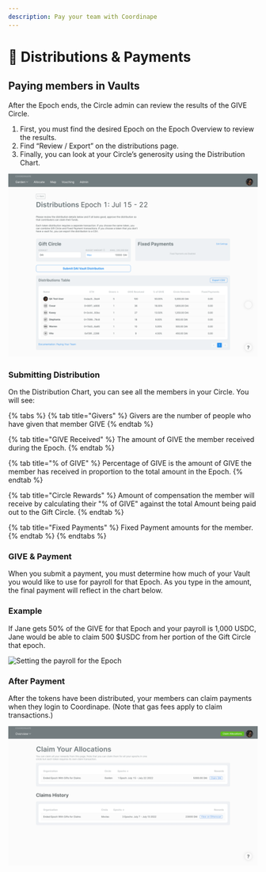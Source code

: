 ```yaml
---
description: Pay your team with Coordinape
---
```


# 🤑 Distributions & Payments

## Paying members in Vaults

After the Epoch ends, the Circle admin can review the results of the GIVE Circle.&#x20;

1. First, you must find the desired Epoch on the Epoch Overview to review the results.&#x20;
2. Find “Review / Export” on the distributions page.&#x20;
3. Finally, you can look at your Circle’s generosity using the Distribution Chart.

![](<../../../../.gitbook/assets/image (38).png>)

### Submitting Distribution

On the Distribution Chart, you can see all the members in your Circle. You will see:

{% tabs %}
{% tab title="Givers" %}
Givers are the number of people who have given that member GIVE
{% endtab %}

{% tab title="GIVE Received" %}
The amount of GIVE the member received during the Epoch.
{% endtab %}

{% tab title="% of GIVE" %}
Percentage of GIVE is the amount of GIVE the member has received in proportion to the total amount in the Epoch.
{% endtab %}

{% tab title="Circle Rewards" %}
Amount of compensation the member will receive by calculating their "% of GIVE" against the total Amount being paid out to the Gift Circle.
{% endtab %}

{% tab title="Fixed Payments" %}
Fixed Payment amounts for the member.
{% endtab %}
{% endtabs %}

### GIVE & Payment&#x20;

When you submit a payment, you must determine how much of your Vault you would like to use for payroll for that Epoch. As you type in the amount, the final payment will reflect in the chart below.

### Example

If Jane gets 50% of the GIVE for that Epoch and your payroll is 1,000 USDC, Jane would be able to claim 500 $USDC from her portion of the Gift Circle that epoch.

![Setting the payroll for the Epoch](<../../../../.gitbook/assets/2022-08-02 17.47.07.gif>)

### After Payment

After the tokens have been distributed, your members can claim payments when they login to Coordinape. (Note that gas fees apply to claim transactions.)

![Claiming Payment ](<../../../../.gitbook/assets/Screen Shot 2022-08-02 at 6.33.54 PM.png>)
